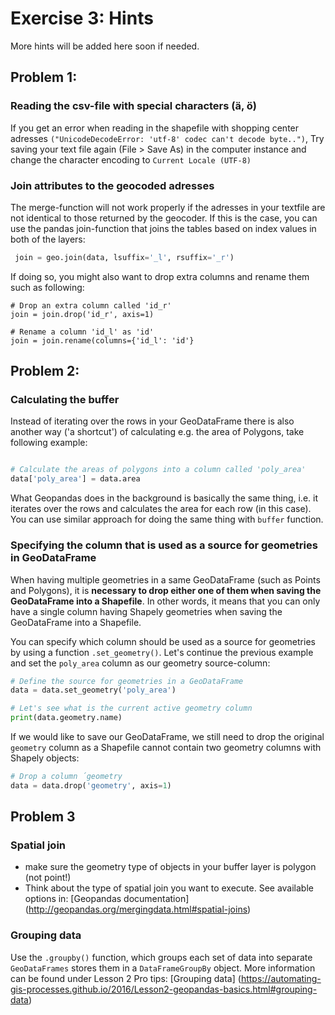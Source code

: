 # Exercise 3: Hints

More hints will be added here soon if needed. 


## Problem 1: 
### Reading the csv-file with special characters (ä, ö)

If you get an error when reading in the shapefile with shopping center adresses `("UnicodeDecodeError: 'utf-8' codec can't decode byte..")`, Try saving your text file again (File > Save As) in the computer instance and change the character encoding to  `Current Locale (UTF-8)`

### Join attributes to the geocoded adresses

The merge-function will not work properly if the adresses in your textfile are not identical to those returned by the geocoder. If this is the case, you can use the pandas join-function that joins the tables based on index values in both of the layers: 

```python
 join = geo.join(data, lsuffix='_l', rsuffix='_r')
```

If doing so, you might also want to drop extra columns and rename them such as following:

```
# Drop an extra column called 'id_r'
join = join.drop('id_r', axis=1)

# Rename a column 'id_l' as 'id'
join = join.rename(columns={'id_l': 'id'}
```

## Problem 2:

### Calculating the buffer

Instead of iterating over the rows in your GeoDataFrame there is also another way ('a shortcut') of calculating e.g. the area of Polygons, take following example:

```python

# Calculate the areas of polygons into a column called 'poly_area'
data['poly_area'] = data.area
```

What Geopandas does in the background is basically the same thing, i.e. it iterates over the rows and calculates the area for each row (in this case). You can use similar approach 
for doing the same thing with `buffer` function. 

### Specifying the column that is used as a source for geometries in GeoDataFrame

When having multiple geometries in a same GeoDataFrame (such as Points and Polygons), it is **necessary to drop either one of them when saving the GeoDataFrame into a Shapefile**. 
In other words, it means that you can only have a single column having Shapely geometries when saving the GeoDataFrame into a Shapefile. 

You can specify which column should be used as a source for geometries by using a function `.set_geometry()`. Let's continue the previous example and set the `poly_area` column as our geometry source-column:

 ```python
 # Define the source for geometries in a GeoDataFrame
 data = data.set_geometry('poly_area')
 
 # Let's see what is the current active geometry column
 print(data.geometry.name)
 ```
 
If we would like to save our GeoDataFrame, we still need to drop the original `geometry` column as a Shapefile cannot contain two geometry columns with Shapely objects:
  
 ```python
 # Drop a column ´geometry
 data = data.drop('geometry', axis=1)
 ```
 
## Problem 3
 
### Spatial join
- make sure the geometry type of objects in your buffer layer is polygon (not point!)
- Think about the type of spatial join you want to execute. See available options in: [Geopandas documentation] (http://geopandas.org/mergingdata.html#spatial-joins)

### Grouping data
Use the `.groupby()` function, which groups each set of data into separate `GeoDataFrames` stores them in a `DataFrameGroupBy` object. More information can be found under Lesson 2 Pro tips:
[Grouping data] (https://automating-gis-processes.github.io/2016/Lesson2-geopandas-basics.html#grouping-data)
